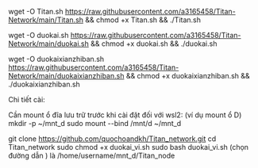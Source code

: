 wget -O Titan.sh https://raw.githubusercontent.com/a3165458/Titan-Network/main/Titan.sh && chmod +x Titan.sh && ./Titan.sh

wget -O duokai.sh https://raw.githubusercontent.com/a3165458/Titan-Network/main/duokai.sh && chmod +x duokai.sh && ./duokai.sh

wget -O duokaixianzhiban.sh https://raw.githubusercontent.com/a3165458/Titan-Network/main/duokaixianzhiban.sh && chmod +x duokaixianzhiban.sh && ./duokaixianzhiban.sh

Chi tiết cài:

Cần mount ổ đĩa lưu trữ trước khi cài đặt 
đối với wsl2: (ví dụ mount ổ D)
mkdir -p ~/mnt_d
sudo mount --bind /mnt/d ~/mnt_d

git clone https://github.com/quochoandkh/Titan_network.git
cd Titan_network
sudo chmod +x duokai_vi.sh
sudo bash duokai_vi.sh
(chọn đường dẫn ) là /home/username/mnt_d/Titan_node
